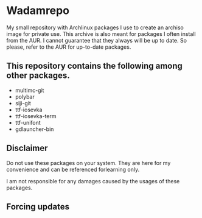 # Wadamrepo

My small repository with Archlinux packages I use to create an archiso image for private use. This archive is also meant for packages I often install from the AUR. I cannot guarantee that they always will be up to date. So please, refer to the AUR for up-to-date packages.

## This repository contains the following among other packages.

- multimc-git
- polybar
- siji-git
- ttf-iosevka
- ttf-iosevka-term
- ttf-unifont
- gdlauncher-bin

## Disclaimer
Do not use these packages on your system. They are here for my convenience and can be referenced forlearning only.

I am not responsible for any damages caused by the usages of these packages.

## Forcing updates
